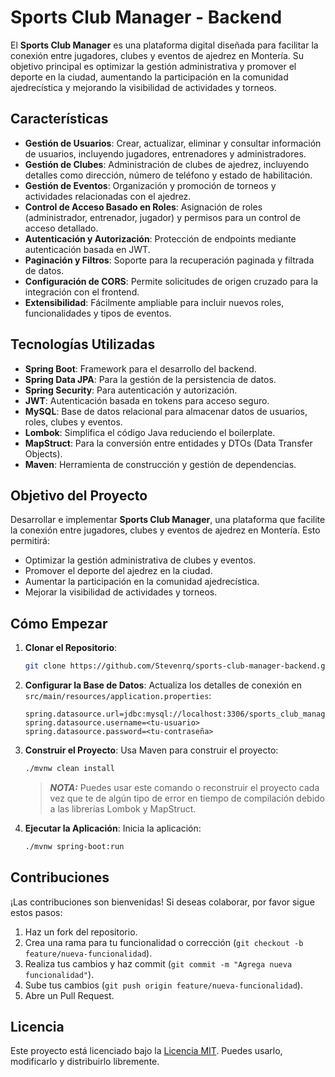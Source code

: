 # Sports Club Manager - Backend

El **Sports Club Manager** es una plataforma digital diseñada para facilitar la conexión entre jugadores, clubes y eventos de ajedrez en Montería. Su objetivo principal es optimizar la gestión administrativa y promover el deporte en la ciudad, aumentando la participación en la comunidad ajedrecística y mejorando la visibilidad de actividades y torneos.

## Características

- **Gestión de Usuarios**: Crear, actualizar, eliminar y consultar información de usuarios, incluyendo jugadores, entrenadores y administradores.
- **Gestión de Clubes**: Administración de clubes de ajedrez, incluyendo detalles como dirección, número de teléfono y estado de habilitación.
- **Gestión de Eventos**: Organización y promoción de torneos y actividades relacionadas con el ajedrez.
- **Control de Acceso Basado en Roles**: Asignación de roles (administrador, entrenador, jugador) y permisos para un control de acceso detallado.
- **Autenticación y Autorización**: Protección de endpoints mediante autenticación basada en JWT.
- **Paginación y Filtros**: Soporte para la recuperación paginada y filtrada de datos.
- **Configuración de CORS**: Permite solicitudes de origen cruzado para la integración con el frontend.
- **Extensibilidad**: Fácilmente ampliable para incluir nuevos roles, funcionalidades y tipos de eventos.

## Tecnologías Utilizadas

- **Spring Boot**: Framework para el desarrollo del backend.
- **Spring Data JPA**: Para la gestión de la persistencia de datos.
- **Spring Security**: Para autenticación y autorización.
- **JWT**: Autenticación basada en tokens para acceso seguro.
- **MySQL**: Base de datos relacional para almacenar datos de usuarios, roles, clubes y eventos.
- **Lombok**: Simplifica el código Java reduciendo el boilerplate.
- **MapStruct**: Para la conversión entre entidades y DTOs (Data Transfer Objects).
- **Maven**: Herramienta de construcción y gestión de dependencias.

## Objetivo del Proyecto

Desarrollar e implementar **Sports Club Manager**, una plataforma que facilite la conexión entre jugadores, clubes y eventos de ajedrez en Montería. Esto permitirá:

- Optimizar la gestión administrativa de clubes y eventos.
- Promover el deporte del ajedrez en la ciudad.
- Aumentar la participación en la comunidad ajedrecística.
- Mejorar la visibilidad de actividades y torneos.

## Cómo Empezar

1. **Clonar el Repositorio**:

   ```bash
   git clone https://github.com/Stevenrq/sports-club-manager-backend.git
   ```

2. **Configurar la Base de Datos**: Actualiza los detalles de conexión en `src/main/resources/application.properties`:

   ```properties
   spring.datasource.url=jdbc:mysql://localhost:3306/sports_club_manager
   spring.datasource.username=<tu-usuario>
   spring.datasource.password=<tu-contraseña>
   ```

3. **Construir el Proyecto**: Usa Maven para construir el proyecto:

   ```bash
   ./mvnw clean install
   ```

   > **_NOTA:_**
   > Puedes usar este comando o reconstruir el proyecto cada vez que te de algún tipo de error en tiempo de compilación debido a las librerías Lombok y MapStruct.

4. **Ejecutar la Aplicación**: Inicia la aplicación:

   ```bash
   ./mvnw spring-boot:run
   ```

## Contribuciones

¡Las contribuciones son bienvenidas! Si deseas colaborar, por favor sigue estos pasos:

1. Haz un fork del repositorio.
2. Crea una rama para tu funcionalidad o corrección (`git checkout -b feature/nueva-funcionalidad`).
3. Realiza tus cambios y haz commit (`git commit -m "Agrega nueva funcionalidad"`).
4. Sube tus cambios (`git push origin feature/nueva-funcionalidad`).
5. Abre un Pull Request.

## Licencia

Este proyecto está licenciado bajo la [Licencia MIT](LICENSE.txt). Puedes usarlo, modificarlo y distribuirlo libremente.
